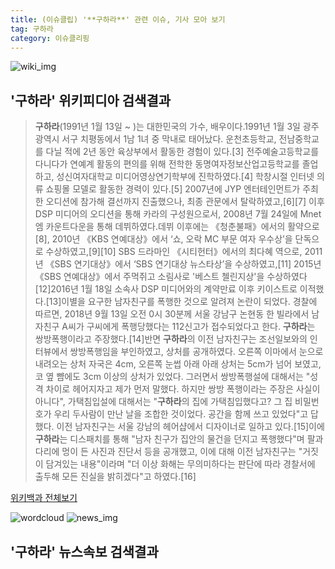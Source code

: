 ```yaml
---
title: (이슈클립) '**구하라**' 관련 이슈, 기사 모아 보기
tag: 구하라
category: 이슈클리핑
---
```

![wiki_img](https://user-images.githubusercontent.com/42597476/44503234-41136a80-a6d0-11e8-9071-6fc6418eafe4.png)
## **'**구하라**'** 위키피디아 검색결과
>**구하라**(1991년 1월 13일 ~ )는 대한민국의 가수, 배우이다.1991년 1월 3일 광주광역시 서구 치평동에서 1남 1녀 중 막내로 태어났다. 운천초등학교, 전남중학교를 다닐 적에 2년 동안 육상부에서 활동한 경험이 있다.[3] 전주예술고등학교를 다니다가 연예계 활동의 편의를 위해 전학한 동명여자정보산업고등학교를 졸업하고, 성신여자대학교 미디어영상연기학부에 진학하였다.[4] 학창시절 인터넷 의류 쇼핑몰 모델로 활동한 경력이 있다.[5] 2007년에 JYP 엔터테인먼트가 주최한 오디션에 참가해 결선까지 진출했으나, 최종 관문에서 탈락하였고,[6][7] 이후 DSP 미디어의 오디션을 통해 카라의 구성원으로서, 2008년 7월 24일에 Mnet 엠 카운트다운을 통해 데뷔하였다.데뷔 이후에는 《청춘불패》에서의 활약으로[8], 2010년 《KBS 연예대상》에서 ‘쇼, 오락 MC 부문 여자 우수상’을 단독으로 수상하였고,[9][10] SBS 드라마인 《시티헌터》에서의 최다혜 역으로, 2011년 《SBS 연기대상》에서 ‘SBS 연기대상 뉴스타상’을 수상하였고,[11] 2015년 《SBS 연예대상》에서 주먹쥐고 소림사로 '베스트 첼린지상'을 수상하였다[12]2016년 1월 18일 소속사 DSP 미디어와의 계약만료 이후 키이스트로 이적했다.[13]이별을 요구한 남자친구를 폭행한 것으로 알려져 논란이 되었다. 경찰에 따르면, 2018년 9월 13일 오전 0시 30분께 서울 강남구 논현동 한 빌라에서 남자친구 A씨가 구씨에게 폭행당했다는 112신고가 접수되었다고 한다. **구하라**는 쌍방폭행이라고 주장했다.[14]반면 **구하라**의 이전 남자친구는 조선일보와의 인터뷰에서 쌍방폭행임을 부인하였고, 상처를 공개하였다. 오른쪽 이마에서 눈으로 내려오는 상처 자국은 4cm, 오른쪽 눈썹 아래 아래 상처는 5cm가 넘어 보였고, 코 옆 뺨에도 3cm 이상의 상처가 있었다. 그러면서 쌍방폭행설에 대해서는 "성격 차이로 헤어지자고 제가 먼저 말했다. 하지만 쌍방 폭행이라는 주장은 사실이 아니다", 가택침입설에 대해서는 "**구하라**의 집에 가택침입했다고? 그 집 비밀번호가 우리 두사람이 만난 날을 조합한 것이었다. 공간을 함께 쓰고 있었다"고 답했다. 이전 남자친구는 서울 강남의 헤어샵에서 디자이너로 일하고 있다.[15]이에 **구하라**는 디스패치를 통해 "남자 친구가 집안의 물건을 던지고 폭행했다"며 팔과 다리에 멍이 든 사진과 진단서 등을 공개했고, 이에 대해 이전 남자친구는 "거짓이 담겨있는 내용"이라며 "더 이상 화해는 무의미하다는 판단에 따라 경찰서에 출두해 모든 진실을 밝히겠다"고 하였다.[16]

<a href="https://ko.wikipedia.org/wiki/구하라" target="_blank">위키백과 전체보기</a>

![wordcloud](https://s3.ap-northeast-2.amazonaws.com/lyrics101-wordcloud/2018-10-04-1538649434.png)
![news_img](https://user-images.githubusercontent.com/42597476/44507050-1206f400-a6e4-11e8-8d98-7ffbfebb353f.png)
## **'**구하라**'** 뉴스속보 검색결과

